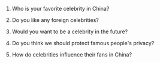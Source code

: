 1. Who is your favorite celebrity in China?

2. Do you like any foreign celebrities?

3. Would you want to be a celebrity in the future?

4. Do you think we should protect famous people's privacy?
5. How do celebrities influence their fans in China?


